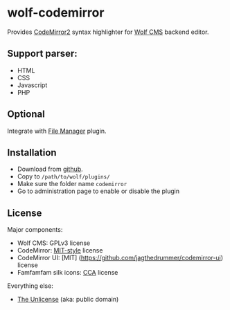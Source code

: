 # wolf-codemirror

Provides [CodeMirror2](http://codemirror.net/) syntax highlighter for [Wolf CMS](http://www.wolfcms.org) backend editor.

## Support parser:
* HTML
* CSS
* Javascript
* PHP

## Optional

Integrate with [File Manager](http://www.wolfcms.org/repository/8) plugin.

## Installation

* Download from [github](https://github.com/devi/wolf-codemirror).
* Copy to <code>/path/to/wolf/plugins/</code>
* Make sure the folder name <code>codemirror</code>
* Go to administration page to enable or disable the plugin
	
## License

Major components:

* Wolf CMS: GPLv3 license
* CodeMirror: [MIT-style](http://http://codemirror.net/LICENSE) license
* CodeMirror UI: [MIT] (https://github.com/jagthedrummer/codemirror-ui) license
* Famfamfam silk icons: [CCA](http://famfamfam.com/lab/icons/silk/) license

Everything else:

* [The Unlicense](http://unlicense.org) (aka: public domain)

